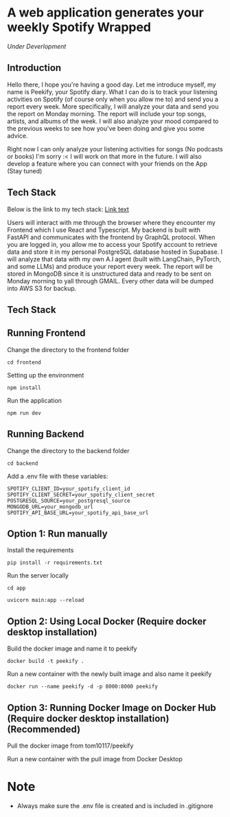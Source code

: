 # A web application generates your weekly Spotify Wrapped

_Under Deverlopment_

## Introduction

Hello there, I hope you're having a good day. Let me introduce myself, my name is Peekify, your Spotify diary.
What I can do is to track your listening activities on Spotify (of course only when you allow me to) and send you a report every week. More specifically, I will analyze your data and send you the report on Monday morning. The report will include your top songs, artists, and albums of the week. I will also analyze your mood compared to the previous weeks to see how you've been doing and give you some advice.

Right now I can only analyze your listening activities for songs (No podcasts or books) I'm sorry :< I will work on that more in the future. I will also develop a feature where you can connect with your friends on the App (Stay tuned)

## Tech Stack

Below is the link to my tech stack:
[Link text](https://lucid.app/publicSegments/view/5948e8ad-71a3-49ef-b8d4-76bee37899be/image.png)

Users will interact with me through the browser where they encounter my Frontend which I use React and Typescript. My backend is built with FastAPI and communicates with the frontend by GraphQL protocol. When you are logged in, you allow me to access your Spotify account to retrieve data and store it in my personal PostgreSQL database hosted in Supabase. I will analyze that data with my own A.I agent (built with LangChain, PyTorch, and some LLMs) and produce your report every week. The report will be stored in MongoDB since it is unstructured data and ready to be sent on Monday morning to yall through GMAIL. Every other data will be dumped into AWS S3 for backup.

## Tech Stack

## Running Frontend

Change the directory to the frontend folder

```
cd frontend
```

Setting up the environment

```
npm install
```

Run the application

```
npm run dev
```

## Running Backend

Change the directory to the backend folder

```
cd backend
```

Add a .env file with these variables:

```
SPOTIFY_CLIENT_ID=your_spotify_client_id
SPOTIFY_CLIENT_SECRET=your_spotify_client_secret
POSTGRESQL_SOURCE=your_postgresql_source
MONGODB_URL=your_mongodb_url
SPOTIFY_API_BASE_URL=your_spotify_api_base_url
```

## Option 1: Run manually

Install the requirements

```
pip install -r requirements.txt
```

Run the server locally

```
cd app
```

```
uvicorn main:app --reload
```

## Option 2: Using Local Docker (Require docker desktop installation)

Build the docker image and name it to peekify

```
docker build -t peekify .
```

Run a new container with the newly built image and also name it peekify

```
docker run --name peekify -d -p 8000:8000 peekify
```

## Option 3: Running Docker Image on Docker Hub (Require docker desktop installation) (Recommended)

Pull the docker image from tom10117/peekify

Run a new container with the pull image from Docker Desktop

# Note

- Always make sure the .env file is created and is included in .gitignore
